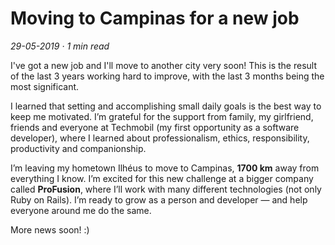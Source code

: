 # Moving to Campinas for a new job

_29-05-2019 · 1 min read_

I've got a new job and I'll move to another city very soon! This is the result of the last 3 years working hard to improve, with the last 3 months being the most significant.

I learned that setting and accomplishing small daily goals is the best way to keep me motivated. I’m grateful for the support from family, my girlfriend, friends and everyone at Techmobil (my first opportunity as a software developer), where I learned about professionalism, ethics, responsibility, productivity and companionship.

I’m leaving my hometown Ilhéus to move to Campinas, **1700 km** away from everything I know. I’m excited for this new challenge at a bigger company called **ProFusion**, where I’ll work with many different technologies (not only Ruby on Rails). I’m ready to grow as a person and developer — and help everyone around me do the same.

More news soon! :)
